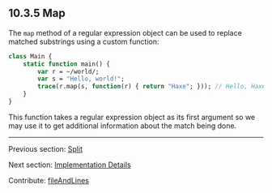 ## 10.3.5 Map

The `map` method of a regular expression object can be used to replace matched substrings using a custom function:

```haxe
class Main {
    static function main() {
        var r = ~/world/;
        var s = "Hello, world!";
        trace(r.map(s, function(r) { return "Haxe"; })); // Hello, Haxe!
    }
}

```

This function takes a regular expression object as its first argument so we may use it to get additional information about the match being done.

---

Previous section: [Split](std-regex-split.md)

Next section: [Implementation Details](std-regex-implementation-details.md)

Contribute: [fileAndLines](https://github.com/HaxeFoundation/HaxeManual/blob/master/10-std.tex#L230-230)
